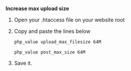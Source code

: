 **Increase max upload size**


1. Open your .htaccess file on your website root

2. Copy and paste the lines below

    `php_value upload_max_filesize 64M`
    
    `php_value post_max_size 64M`

3. Save it.
